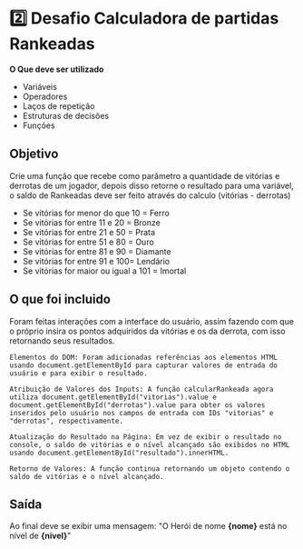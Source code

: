 # 2️⃣ Desafio Calculadora de partidas Rankeadas

**O Que deve ser utilizado**

- Variáveis
- Operadores
- Laços de repetição
- Estruturas de decisões
- Funções

## Objetivo
 
Crie uma função que recebe como parâmetro a quantidade de vitórias e derrotas de um jogador,
depois disso retorne o resultado para uma variável, o saldo de Rankeadas deve ser feito através do calculo (vitórias - derrotas)

- Se vitórias for menor do que 10 = Ferro
- Se vitórias for entre 11 e 20 = Bronze
- Se vitórias for entre 21 e 50 = Prata
- Se vitórias for entre 51 e 80 = Ouro
- Se vitórias for entre 81 e 90 = Diamante
- Se vitórias for entre 91 e 100= Lendário
- Se vitórias for maior ou igual a 101 = Imortal

## O que foi incluido

Foram feitas interações com a interface do usuário, assim fazendo com que o próprio insira os pontos adquiridos da vitórias e os da derrota, com isso retornando seus resultados.

    Elementos do DOM: Foram adicionadas referências aos elementos HTML usando document.getElementById para capturar valores de entrada do usuário e para exibir o resultado.

    Atribuição de Valores dos Inputs: A função calcularRankeada agora utiliza document.getElementById("vitorias").value e document.getElementById("derrotas").value para obter os valores inseridos pelo usuário nos campos de entrada com IDs "vitorias" e "derrotas", respectivamente.

    Atualização do Resultado na Página: Em vez de exibir o resultado no console, o saldo de vitórias e o nível alcançado são exibidos no HTML usando document.getElementById("resultado").innerHTML.

    Retorno de Valores: A função continua retornando um objeto contendo o saldo de vitórias e o nível alcançado.

## Saída

Ao final deve se exibir uma mensagem:
"O Herói de nome **{nome}** está no nível de **{nivel}**"